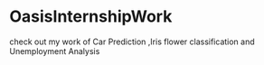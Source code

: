 # OasisInternshipWork
check out my work of Car Prediction ,Iris flower classification and Unemployment Analysis 
